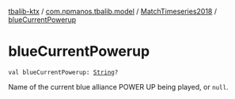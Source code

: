 [tbalib-ktx](../../index.md) / [com.npmanos.tbalib.model](../index.md) / [MatchTimeseries2018](index.md) / [blueCurrentPowerup](./blue-current-powerup.md)

# blueCurrentPowerup

`val blueCurrentPowerup: `[`String`](https://kotlinlang.org/api/latest/jvm/stdlib/kotlin/-string/index.html)`?`

Name of the current blue alliance POWER UP being played, or `null`.

